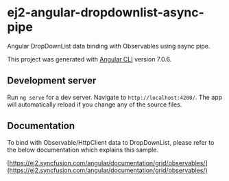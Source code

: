 # ej2-angular-dropdownlist-async-pipe

Angular DropDownList data binding with Observables using async pipe.

This project was generated with [Angular CLI](https://github.com/angular/angular-cli) version 7.0.6.

## Development server

Run `ng serve` for a dev server. Navigate to `http://localhost:4200/`. The app will automatically reload if you change any of the source files.

## Documentation

To bind with Observable/HttpClient data to DropDownList, please refer to the below documentation which explains this sample.

[https://ej2.syncfusion.com/angular/documentation/grid/observables/](https://ej2.syncfusion.com/angular/documentation/grid/observables/)
